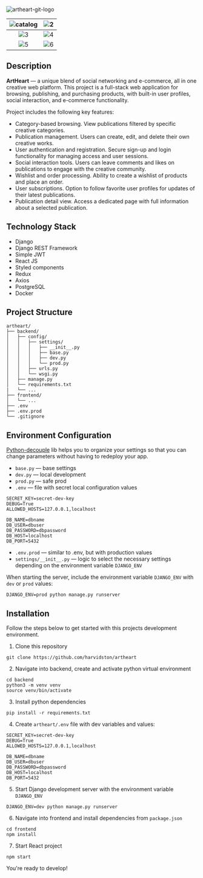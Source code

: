 ![artheart-git-logo](https://github.com/user-attachments/assets/3ae48fa5-4e15-450e-8966-1e683b389347)

|![catalog](https://github.com/user-attachments/assets/405b77ea-92eb-49d3-975c-e0d702877ee8)|![2](https://github.com/user-attachments/assets/72d8874c-9c42-4d29-bfa3-d828b907f778)|
|:--:|:--:|
|![3](https://github.com/user-attachments/assets/b1eec9ba-d3a3-4b5e-b8fd-3692201148c2)|![4](https://github.com/user-attachments/assets/6ce6420c-1dd0-4ced-8700-85595c81e32d)|
|![5](https://github.com/user-attachments/assets/9cfc0695-4402-469a-a150-d19fdbc54d9b)|![6](https://github.com/user-attachments/assets/615b9c36-63f0-4735-afeb-02f67662e2ca)|

## Description
**ArtHeart** — a unique blend of social networking and e-commerce, all in one creative web platform. This project is a full-stack web application for browsing, publishing, and purchasing products, with built-in user profiles, social interaction, and e-commerce functionality.

Project includes the following key features:
- Category-based browsing.
View publications filtered by specific creative categories.
- Publication management.
Users can create, edit, and delete their own creative works.
- User authentication and registration.
  Secure sign-up and login functionality for managing access and user sessions.
- Social interaction tools.
Users can leave comments and likes on publications to engage with the creative community.
- Wishlist and order processing.
Ability to create a wishlist of products and place an order.
- User subscriptions.
Option to follow favorite user profiles for updates of their latest publications.
- Publication detail view.
Access a dedicated page with full information about a selected publication.

## Technology Stack
- Django 
- Django REST Framework
- Simple JWT
- React JS 
- Styled components 
- Redux
- Axios
- PostgreSQL
- Docker
## Project Structure
```
artheart/
├── backend/
│   ├── config/
│   │   ├── settings/
│   │   │   ├── __init__.py
│   │   │   ├── base.py
│   │   │   ├── dev.py
│   │   │   └── prod.py
│   │   ├── urls.py
│   │   └── wsgi.py
│   ├── manage.py
│   └── requirements.txt
|   └── ...
├── frontend/
│   └── ...
├── .env
├── .env.prod
└── .gitignore
```
## Environment Configuration
[Python-decouple](https://pypi.org/project/python-decouple/) lib helps you to organize your settings so that you can change parameters without having to redeploy your app.

- `base.py` — base settings 
- `dev.py` — local development 
- `prod.py` — safe prod
- `.env` — file with secret local configuration values
```
SECRET_KEY=secret-dev-key
DEBUG=True
ALLOWED_HOSTS=127.0.0.1,localhost

DB_NAME=dbname
DB_USER=dbuser
DB_PASSWORD=dbpassword
DB_HOST=localhost
DB_PORT=5432
```
- `.env.prod` — similar to .env, but with production values
- `settings/__init__.py` — logic to select the necessary settings depending on the environment variable `DJANGO_ENV`

When starting the server, include the environment variable `DJANGO_ENV` with` dev` or `prod` values:
```
DJANGO_ENV=prod python manage.py runserver
```
## Installation
Follow the steps below to get started with this projects development environment.
1. Clone this repository
```
git clone https://github.com/harvidston/artheart
```
2. Navigate into backend, create and activate python virtual environment 
```
cd backend
python3 -m venv venv
source venv/bin/activate
```
3. Install python dependencies
```
pip install -r requirements.txt
```
4. Create `artheart/.env` file with dev variables and values:
```
SECRET_KEY=secret-dev-key
DEBUG=True
ALLOWED_HOSTS=127.0.0.1,localhost

DB_NAME=dbname
DB_USER=dbuser
DB_PASSWORD=dbpassword
DB_HOST=localhost
DB_PORT=5432
```
5. Start Django development server with the environment variable `DJANGO_ENV`
```
DJANGO_ENV=dev python manage.py runserver
```
6. Navigate into frontend and install dependencies from `package.json`
```
cd frontend
npm install
```
7. Start React project
```
npm start
```
You're ready to develop!


